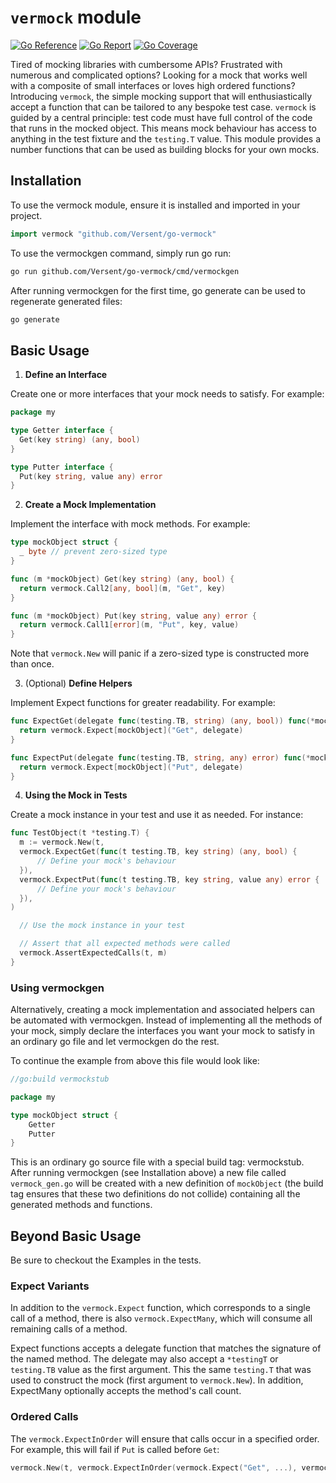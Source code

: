 # `vermock` module

[![Go Reference](https://pkg.go.dev/badge/image)](https://pkg.go.dev/github.com/Versent/go-vermock)
[![Go Report](https://goreportcard.com/badge/github.com/Versent/go-vermock)](https://goreportcard.com/report/github.com/Versent/go-vermock)
[![Go Coverage](https://github.com/Versent/go-vermock/wiki/coverage.svg)](https://github.com/Versent/go-vermock/wiki/Test-coverage-report)

Tired of mocking libraries with cumbersome APIs?  Frustrated with numerous and complicated options?
Looking for a mock that works well with a composite of small interfaces or loves high ordered
functions?
Introducing `vermock`, the simple mocking support that will enthusiastically accept a function that
can be tailored to any bespoke test case.
`vermock` is guided by a central principle: test code must have full control of the code that runs
in the mocked object.  This means mock behaviour has access to anything in the test fixture and the
`testing.T` value.
This module provides a number functions that can be used as building blocks for your own mocks.

## Installation

To use the vermock module, ensure it is installed and imported in your project.

```go
import vermock "github.com/Versent/go-vermock"
```

To use the vermockgen command, simply run go run:

```sh
go run github.com/Versent/go-vermock/cmd/vermockgen
```

After running vermockgen for the first time, go generate can be used to regenerate generated files:

```sh
go generate
```

## Basic Usage

1. **Define an Interface**

  Create one or more interfaces that your mock needs to satisfy.  For example:

  ```go
  package my

  type Getter interface {
  	Get(key string) (any, bool)
  }

  type Putter interface {
  	Put(key string, value any) error
  }
  ```

2. **Create a Mock Implementation**

  Implement the interface with mock methods. For example:

  ```go
  type mockObject struct {
  	_ byte // prevent zero-sized type
  }

  func (m *mockObject) Get(key string) (any, bool) {
  	return vermock.Call2[any, bool](m, "Get", key)
  }

  func (m *mockObject) Put(key string, value any) error {
  	return vermock.Call1[error](m, "Put", key, value)
  }
  ```

  Note that `vermock.New` will panic if a zero-sized type is constructed more than once.

3. (Optional) **Define Helpers**

  Implement Expect functions for greater readability. For example:

  ```go
  func ExpectGet(delegate func(testing.TB, string) (any, bool)) func(*mockObject) {
  	return vermock.Expect[mockObject]("Get", delegate)
  }

  func ExpectPut(delegate func(testing.TB, string, any) error) func(*mockObject) {
  	return vermock.Expect[mockObject]("Put", delegate)
  }
  ```

4. **Using the Mock in Tests**

  Create a mock instance in your test and use it as needed. For instance:

  ```go
  func TestObject(t *testing.T) {
  	m := vermock.New(t,
  	vermock.ExpectGet(func(t testing.TB, key string) (any, bool) {
  		// Define your mock's behaviour
  	}),
  	vermock.ExpectPut(func(t testing.TB, key string, value any) error {
  		// Define your mock's behaviour
  	}),
  )

  	// Use the mock instance in your test

  	// Assert that all expected methods were called
  	vermock.AssertExpectedCalls(t, m)
  }
  ```

### Using vermockgen

Alternatively, creating a mock implementation and associated helpers can be automated with vermockgen.
Instead of implementing all the methods of your mock, simply declare the interfaces you want your
mock to satisfy in an ordinary go file and let vermockgen do the rest.

To continue the example from above this file would look like:

```go
//go:build vermockstub

package my

type mockObject struct {
	Getter
	Putter
}
```

This is an ordinary go source file with a special build tag: vermockstub.  After running vermockgen (see
Installation above) a new file called `vermock_gen.go` will be created with a new definition of
`mockObject` (the build tag ensures that these two definitions do not collide) containing all the
generated methods and functions.

## Beyond Basic Usage

Be sure to checkout the Examples in the tests.

### Expect Variants

In addition to the `vermock.Expect` function, which corresponds to a single call of a method,
there is also `vermock.ExpectMany`, which will consume all remaining calls of a method.

Expect functions accepts a delegate function that matches the signature of the named method.
The delegate may also accept a `*testingT` or `testing.TB` value as the first argument.
This the same `testing.T` that was used to construct the mock (first argument to `vermock.New`).
In addition, ExpectMany optionally accepts the method's call count.

### Ordered Calls

The `vermock.ExpectInOrder` will ensure that calls occur in a specified order.
For example, this will fail if `Put` is called before `Get`:

```go
vermock.New(t, vermock.ExpectInOrder(vermock.Expect("Get", ...), vermock.Expect("Put", ...)))
```
